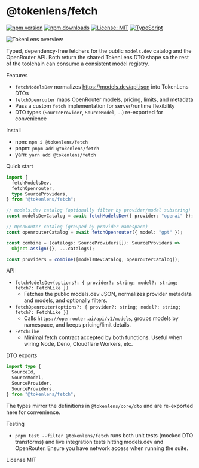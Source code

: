 @tokenlens/fetch
================

[![npm version](https://img.shields.io/npm/v/%40tokenlens%2Ffetch.svg)](https://www.npmjs.com/package/@tokenlens/fetch)
[![npm downloads](https://img.shields.io/npm/dm/%40tokenlens%2Ffetch.svg)](https://www.npmjs.com/package/@tokenlens/fetch)
[![License: MIT](https://img.shields.io/badge/License-MIT-yellow.svg)](../../LICENSE)
[![TypeScript](https://img.shields.io/badge/TypeScript-5.x-blue.svg)](https://www.typescriptlang.org/)


![TokenLens overview](https://raw.githubusercontent.com/xn1cklas/tokenlens/HEAD/assets/tokenlens.png)

Typed, dependency-free fetchers for the public `models.dev` catalog and the OpenRouter API. Both return the shared TokenLens DTO shape so the rest of the toolchain can consume a consistent model registry.

Features
- `fetchModelsDev` normalizes https://models.dev/api.json into TokenLens DTOs
- `fetchOpenrouter` maps OpenRouter models, pricing, limits, and metadata
- Pass a custom `fetch` implementation for server/runtime flexibility
- DTO types (`SourceProvider`, `SourceModel`, …) re-exported for convenience

Install
- npm: `npm i @tokenlens/fetch`
- pnpm: `pnpm add @tokenlens/fetch`
- yarn: `yarn add @tokenlens/fetch`

Quick start
```ts
import {
  fetchModelsDev,
  fetchOpenrouter,
  type SourceProviders,
} from "@tokenlens/fetch";

// models.dev catalog (optionally filter by provider/model substring)
const modelsDevCatalog = await fetchModelsDev({ provider: "openai" });

// OpenRouter catalog (grouped by provider namespace)
const openrouterCatalog = await fetchOpenrouter({ model: "gpt" });

const combine = (catalogs: SourceProviders[]): SourceProviders =>
  Object.assign({}, ...catalogs);

const providers = combine([modelsDevCatalog, openrouterCatalog]);
```

API
- `fetchModelsDev(options?: { provider?: string; model?: string; fetch?: FetchLike })`
  - Fetches the public models.dev JSON, normalizes provider metadata and models, and optionally filters.
- `fetchOpenrouter(options?: { provider?: string; model?: string; fetch?: FetchLike })`
  - Calls `https://openrouter.ai/api/v1/models`, groups models by namespace, and keeps pricing/limit details.
- `FetchLike`
  - Minimal fetch contract accepted by both functions. Useful when wiring Node, Deno, Cloudflare Workers, etc.

DTO exports
```ts
import type {
  SourceId,
  SourceModel,
  SourceProvider,
  SourceProviders,
} from "@tokenlens/fetch";
```
The types mirror the definitions in `@tokenlens/core/dto` and are re-exported here for convenience.

Testing
- `pnpm test --filter @tokenlens/fetch` runs both unit tests (mocked DTO transforms) and live integration tests hitting models.dev and OpenRouter. Ensure you have network access when running the suite.

License
MIT
